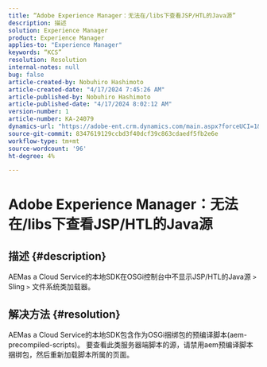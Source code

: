 ```yaml
---
title: “Adobe Experience Manager：无法在/libs下查看JSP/HTL的Java源”
description: 描述
solution: Experience Manager
product: Experience Manager
applies-to: "Experience Manager"
keywords: “KCS”
resolution: Resolution
internal-notes: null
bug: false
article-created-by: Nobuhiro Hashimoto
article-created-date: "4/17/2024 7:45:26 AM"
article-published-by: Nobuhiro Hashimoto
article-published-date: "4/17/2024 8:02:12 AM"
version-number: 1
article-number: KA-24079
dynamics-url: "https://adobe-ent.crm.dynamics.com/main.aspx?forceUCI=1&pagetype=entityrecord&etn=knowledgearticle&id=6629476e-8efc-ee11-a1fe-6045bd045872"
source-git-commit: 8347619129ccbd3f40dcf39c863cdaedf5fb2e6e
workflow-type: tm+mt
source-wordcount: '96'
ht-degree: 4%

---
```


# Adobe Experience Manager：无法在/libs下查看JSP/HTL的Java源

## 描述 {#description}

AEMas a Cloud Service的本地SDK在OSGi控制台中不显示JSP/HTL的Java源 `>`  Sling `>`  文件系统类加载器。

## 解决方法 {#resolution}


AEMas a Cloud Service的本地SDK包含作为OSGi捆绑包的预编译脚本(aem-precompiled-scripts)。 要查看此类服务器端脚本的源，请禁用aem预编译脚本捆绑包，然后重新加载脚本所属的页面。
